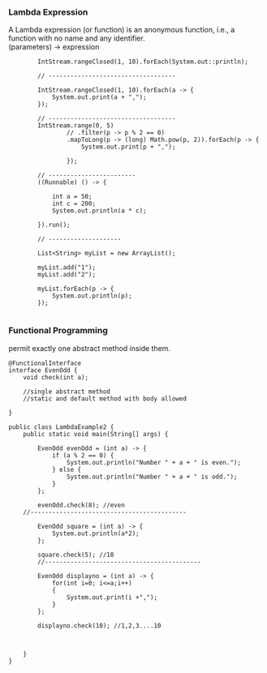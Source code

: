 ### Lambda Expression
A Lambda expression (or function) is an anonymous function, i.e., a function with no name and any identifier. </br>
		(parameters) -> expression

```
		IntStream.rangeClosed(1, 10).forEach(System.out::println);

		// -----------------------------------

		IntStream.rangeClosed(1, 10).forEach(a -> {
			System.out.print(a + ",");
		});

		// -----------------------------------
		IntStream.range(0, 5)
				// .filter(p -> p % 2 == 0)
				.mapToLong(p -> (long) Math.pow(p, 2)).forEach(p -> {
					System.out.print(p + ",");

				});

		// ------------------------
		((Runnable) () -> {

			int a = 50;
			int c = 200;
			System.out.println(a * c);

		}).run();

		// --------------------

		List<String> myList = new ArrayList();

		myList.add("1");
		myList.add("2");

		myList.forEach(p -> {
			System.out.println(p);
		});
    
```
### Functional Programming
 permit exactly one abstract method inside them. 
```
@FunctionalInterface
interface EvenOdd {
	void check(int a);
	
	//single abstract method
	//static and default method with body allowed
	
}

public class LambdaExample2 {
	public static void main(String[] args) {

		EvenOdd evenOdd = (int a) -> {
			if (a % 2 == 0) {
				System.out.println("Number " + a + " is even.");
			} else {
				System.out.println("Number " + a + " is odd.");
			}
		};

		evenOdd.check(8); //even
	//-------------------------------------------	
		
		EvenOdd square = (int a) -> {
			System.out.println(a*2);
		};
		
		square.check(5); //10
		//-------------------------------------------		
		
		EvenOdd displayno = (int a) -> {
			for(int i=0; i<=a;i++)
			{
				System.out.print(i +",");
			}
		};
		
		displayno.check(10); //1,2,3....10
		
		
		
	}
}
```
